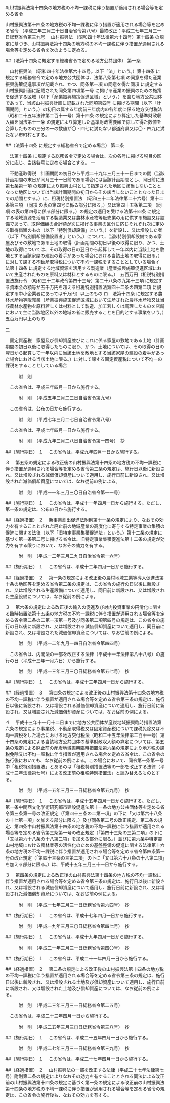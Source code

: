 #山村振興法第十四条の地方税の不均一課税に伴う措置が適用される場合等を定める省令



山村振興法第十四条の地方税の不均一課税に伴う措置が適用される場合等を定める省令
（平成三年三月三十日自治省令第八号）最終改正：平成二七年三月三一日総務省令第三九号
　山村振興法
（昭和四十年法律第六十四号）第十四条
の規定に基づき、山村振興法第十四条の地方税の不均一課税に伴う措置が適用される場合等を定める省令を次のように定める。

##（法第十四条に規定する総務省令で定める地方公共団体）
第一条

　山村振興法
（昭和四十年法律第六十四号。以下「法」という。）第十四条
に規定する総務省令で定める地方公共団体は、法第八条第七項
の同意を得た産業振興施策促進事項が記載され、かつ、同条第一項
の同意を得た同項
に規定する山村振興計画に記載された同条第四項第一号
に掲げる産業の振興のための施策を促進する区域（以下「産業振興施策促進区域」という。）を含む地方公共団体であって、当該山村振興計画に記載された同項第四号
に掲げる期間（以下「計画期間」という。）の初日の属する年度前三年度内の各年度に係る地方交付税法
（昭和二十五年法律第二百十一号）第十四条
の規定により算定した基準財政収入額を同法第十一条
の規定により算定した基準財政需要額で除して得た数値を合算したものの三分の一の数値が〇・四七に満たない都道府県又は〇・四九に満たない市町村とする。



##（法第十四条
に規定する総務省令で定める場合）
第二条

　法第十四条
に規定する総務省令で定める場合は、次の各号に掲げる税目の区分に応じ、当該各号に定める場合とする。
一

　不動産取得税　計画期間の初日から平成二十九年三月三十一日までの間（当該計画期間の末日が同月三十一日前である場合には当該計画期間とし、同日前に法第七条第一項
の規定により振興山村として指定された地区に該当しないこととなった地区については当該計画期間の初日からその該当しないこととなった日までの期間とする。）に、租税特別措置法
（昭和三十二年法律第二十六号）第十二条第三項
（同項
の表の第四号に係る部分に限る。）又は第四十五条第二項
（同項
の表の第四号に係る部分に限る。）の規定の適用を受ける法第十四条
に規定する地域資源を活用する製造業又は農林水産物等販売業の用に供する施設又は設備であって、取得価額の合計額が次に掲げる事業の区分に応じそれぞれ次に定める取得価額のもの（以下「特別償却設備」という。）を新設し、又は増設した者（以下「特別償却設備設置者」という。）について、当該特別償却設備である家屋及びその敷地である土地の取得（計画期間の初日以後の取得に限り、かつ、土地の取得については、その取得の日の翌日から起算して一年以内に当該土地を敷地とする当該家屋の建設の着手があった場合における当該土地の取得に限る。）に対して課する不動産取得税について不均一課税をすることとしている場合イ　法第十四条
に規定する地域資源を活用する製造業（産業振興施策促進区域において生産されたものを原料又は材料とするものに限る。）　五百万円（租税特別措置法施行令
（昭和三十二年政令第四十三号）第二十八条の九第十三項
に規定する資本金の額等が五千万円を超える租税特別措置法第四十二条の四第二項
に規定する中小企業者にあっては千万円）以上のもの
ロ　法第十四条
に規定する農林水産物等販売業（産業振興施策促進区域において生産された農林水産物又は当該農林水産物を原料若しくは材料として製造、加工若しくは調理したものを店舗において主に当該地区以外の地域の者に販売することを目的とする事業をいう。）　五百万円以上のもの


二

　固定資産税　家屋及び償却資産並びにこれに係る家屋の敷地である土地（計画期間の初日以後に取得したものに限り、かつ、土地については、その取得の日の翌日から起算して一年以内に当該土地を敷地とする当該家屋の建設の着手があった場合における当該土地に限る。）に対して課する固定資産税について不均一の課税をすることとしている場合





　　　附　則


　この省令は、平成三年四月一日から施行する。


　　　附　則　（平成五年三月二三日自治省令第九号）


　この省令は、公布の日から施行する。


　　　附　則　（平成七年三月二七日自治省令第八号）


　この省令は、平成七年四月一日から施行する。


　　　附　則　（平成九年三月二八日自治省令第一四号）　抄

##（施行期日）
１
　この省令は、平成九年四月一日から施行する。

３
　第五条の規定による改正後の山村振興法第十四条の地方税の不均一課税に伴う措置が適用される場合等を定める省令第三条の規定は、施行日以後に新設され、又は増設される減価償却資産について適用し、施行日前に新設され、又は増設された減価償却資産については、なお従前の例による。


　　　附　則　（平成一一年三月三〇日自治省令第一一号）

##（施行期日）
１
　この省令は、平成十一年四月一日から施行する。ただし、第一条の規定は、公布の日から施行する。

##（経過措置）
２
　新事業創出促進法附則第十一条の規定により、なおその効力を有することとされた廃止前の地域産業の高度化に寄与する特定事業の集積の促進に関する法律（以下「旧特定事業集積促進法」という。）第十二条の規定に基づく第一条第二号に掲げる省令は、旧特定事業集積促進法第十二条の規定が効力を有する限りにおいて、なおその効力を有する。


　　　附　則　（平成一二年三月二九日自治省令第一六号）

##（施行期日）
１
　この省令は、平成十二年四月一日から施行する。

##（経過措置）
２
　第一条の規定による改正後の農村地域工業等導入促進法第十条の地区等を定める省令第二条の規定は、この省令の施行の日以後に新設され、又は増設される生産設備について適用し、同日前に新設され、又は増設された生産設備については、なお従前の例による。

３
　第六条の規定による改正後の輸入の促進及び対内投資事業の円滑化に関する臨時措置法第十五条の地方税の不均一課税に伴う措置が適用される場合等を定める省令第二条の二第一項第一号及び同条第二項第四号の規定は、この省令の施行の日以後に新設され、又は増設される減価償却資産について適用し、同日前に新設され、又は増設された減価償却資産については、なお従前の例による。


　　　附　則　（平成一二年九月一四日自治省令第四四号）


　この省令は、内閣法の一部を改正する法律（平成十一年法律第八十八号）の施行の日（平成十三年一月六日）から施行する。


　　　附　則　（平成一三年三月三〇日総務省令第五七号）　抄

##（施行期日）
１
　この省令は、平成十三年四月一日から施行する。

##（経過措置）
３
　第四条の規定による改正後の山村振興法第十四条の地方税の不均一課税に伴う措置が適用される場合等を定める省令第三条の規定は、施行日以後に新設され、又は増設される減価償却資産について適用し、施行日前に新設され、又は増設された減価償却資産については、なお従前の例による。

４
　平成十三年十一月十二日までに地方公共団体が産炭地域振興臨時措置法第六条の規定により事業税、不動産取得税又は固定資産税について課税免除又は不均一課税をした場合における地方交付税法（昭和二十五年法律第二百十一号）第十四条の規定による当該地方公共団体の基準財政収入額の算定については、第五条の規定による廃止前の産炭地域振興臨時措置法第六条の規定により地方税の課税免除又は不均一課税に伴う措置が適用される場合を定める省令は、この省令の施行後においても、なお従前の例による。この場合において、同令第一条第一号中「租税特別措置法」とあるのは「租税特別措置法等の一部を改正する法律（平成十三年法律第七号）による改正前の租税特別措置法」と読み替えるものとする。


　　　附　則　（平成一五年三月三一日総務省令第五九号）　抄

##（施行期日）
１
　この省令は、平成十五年四月一日から施行する。ただし、第一条中関西文化学術研究都市建設促進法第十一条の地方公共団体等を定める省令第三条第一号の改正規定（「第四十三条の二第一項」の下に「又は第六十八条の十七第一項」を加える部分に限る。）及び同条第二号の改正規定、第二条の規定、第四条中山村振興法第十四条の地方税の不均一課税に伴う措置が適用される場合等を定める省令第三条第一号の改正規定（「第四十三条の三第二項」の下に「又は第六十八条の十八第二項」を加える部分に限る。）並びに第六条中特定農山村地域における農林業等の活性化のための基盤整備の促進に関する法律第十六条の地方税の不均一課税に伴う措置が適用される場合等を定める省令第四条第一号の改正規定（「第四十三条の三第二項」の下に「又は第六十八条の十八第二項」を加える部分に限る。）は、平成十五年三月三十一日から施行する。

３
　第四条の規定による改正後の山村振興法第十四条の地方税の不均一課税に伴う措置が適用される場合等を定める省令第三条の規定は、施行日以後に新設され、又は増設される減価償却資産について適用し、施行日前に新設され、又は増設された減価償却資産については、なお従前の例による。


　　　附　則　（平成一七年三月三一日総務省令第六四号）　抄

##（施行期日）
１
　この省令は、平成十七年四月一日から施行する。


　　　附　則　（平成一九年三月三〇日総務省令第四七号）　抄

##（施行期日）
１
　この省令は、平成十九年四月一日から施行する。


　　　附　則　（平成二一年三月三一日総務省令第四〇号）　抄

##（施行期日）
１
　この省令は、平成二十一年四月一日から施行する。

##（経過措置）
２
　第二条の規定による改正後の山村振興法第十四条の地方税の不均一課税に伴う措置が適用される場合等を定める省令第三条の規定は、施行日以後に新設され、又は増設される土地及び償却資産について適用し、施行日前に新設され、又は増設された土地及び償却資産については、なお従前の例による。


　　　附　則　（平成二三年三月三一日総務省令第二五号）


　この省令は、平成二十三年四月一日から施行する。


　　　附　則　（平成二五年三月三〇日総務省令第三八号）　抄

##（施行期日）
１
　この省令は、平成二十五年四月一日から施行する。


　　　附　則　（平成二七年三月三一日総務省令第三九号）　抄

##（施行期日）
１
　この省令は、平成二十七年四月一日から施行する。

##（経過措置）
２
　山村振興法の一部を改正する法律（平成二十七年法律第七号）附則第二条の規定によりなおその効力を有することとされる同法による改正前の山村振興法第十四条の規定に基づく第一条の規定による改正前の山村振興法第十四条の地方税の不均一課税に伴う措置が適用される場合等を定める省令の規定は、この省令の施行後も、なおその効力を有する。






